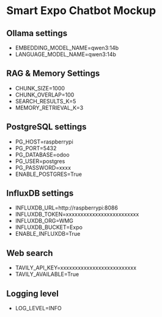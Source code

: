 # Smart Expo Chatbot Mockup

## Ollama settings
- EMBEDDING_MODEL_NAME=qwen3:14b
- LANGUAGE_MODEL_NAME=qwen3:14b

## RAG & Memory Settings
- CHUNK_SIZE=1000
- CHUNK_OVERLAP=100
- SEARCH_RESULTS_K=5
- MEMORY_RETRIEVAL_K=3

## PostgreSQL settings
- PG_HOST=raspberrypi
- PG_PORT=5432
- PG_DATABASE=odoo
- PG_USER=postgres
- PG_PASSWORD=xxxx
- ENABLE_POSTGRES=True

## InfluxDB settings
- INFLUXDB_URL=http://raspberrypi:8086
- INFLUXDB_TOKEN=xxxxxxxxxxxxxxxxxxxxxxxxx
- INFLUXDB_ORG=WMG
- INFLUXDB_BUCKET=Expo
- ENABLE_INFLUXDB=True

## Web search
- TAVILY_API_KEY=xxxxxxxxxxxxxxxxxxxxxxxxxx
- TAVILY_AVAILABLE=True

## Logging level
- LOG_LEVEL=INFO
